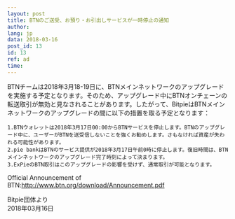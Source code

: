 ```yaml
---
layout: post
title: BTNのご送受、お預り・お引出しサービスが一時停止の通知
author: 
lang: jp
data: 2018-03-16
post_id: 13
id: 13
ref: ad
time: 
---
```




BTNチームは2018年3月18-19日に、BTNメインネットワークのアップグレードを実施する予定となります。そのため、アップグレード中にBTNオンチェーンの転送取引が無効と見なされることがあります。したがって、BitpieはBTNメインネットワークのアップグレードの間に以下の措置を取る予定となります：
```
1.BTNウォレットは2018年3月17日00:00からBTNサービスを停止します。BTNのアップグレード中に、ユーザーがBTNを送受信しないことを強くお勧めします。さもなければ資産が失われる可能性があります。
2.pie bankはBTNのサービス提供が2018年3月17日午前0時に停止します。復旧時間は、BTNメインネットワークのアップグレード完了時刻によって決まります。
3.ExPieのBTN取引はこのアップグレードの影響を受けず、通常取引が可能となります。

```

Official Announcement of BTN:<a href="http://www.btn.org/download/Announcement.pdf" target="_balnk" style="color:red;text-decoration:underline">http://www.btn.org/download/Announcement.pdf</a>


Bitpie団体より<br/>
2018年03月16日

